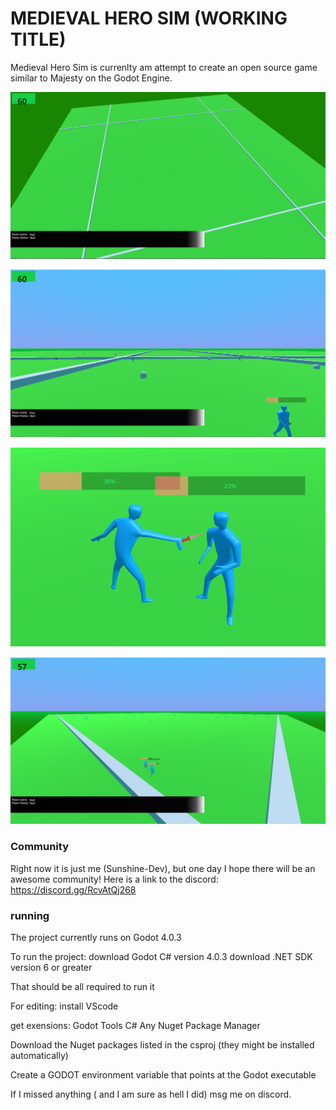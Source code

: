 
# MEDIEVAL HERO SIM (WORKING TITLE)
Medieval Hero Sim is currenlty am attempt to create an open source game similar to Majesty on the Godot Engine.

<p align="center">
    <img src="./Screenshots/img1.PNG" alt="A bunch of pawns in flat plane">
</p>
<p align="center">
    <img src="./Screenshots/img2.PNG" alt="A bunch of pawns in flat plane">
</p>
<p align="center">
    <img src="./Screenshots/img3.PNG" alt="A bunch of pawns in flat plane">
</p>
<p align="center">
    <img src="./Screenshots/img4.PNG" alt="A bunch of pawns in flat plane">
</p>

### Community
Right now it is just me (Sunshine-Dev), but one day I hope there will be an awesome community!
Here is a link to the discord: https://discord.gg/RcvAtQj268


### running
The project currently runs on Godot 4.0.3

To run the project:
	download Godot C# version 4.0.3
	download .NET SDK version 6 or greater

That should be all required to run it

For editing:
install VScode

get exensions:
	Godot Tools	
	C#
	Any Nuget Package Manager

Download the Nuget packages listed in the csproj (they might be installed automatically)

Create a GODOT environment variable that points at the Godot executable

If I missed anything ( and I am sure as hell I did) msg me on discord. 
